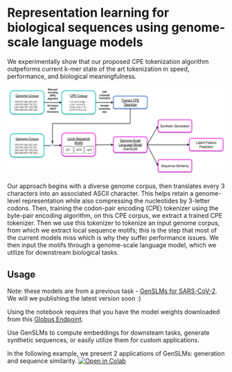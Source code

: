 # Representation learning for biological sequences using genome-scale language models
We experimentally show that our proposed CPE tokenization algorithm outpeforms current k-mer state of the art tokenization in speed, performance, and biological meaningfulness.
<p align="center">
<img src=examples/imgs/visual_abstract_white_background.png />
</p>

Our approach begins with a diverse genome corpus, then translates every 3 characters into an associated ASCII
character. This helps retain a genome-level representation while also compressing the nucleotides by 3-letter codons. Then,
training the codon-pair encoding (CPE) tokenizer using the byte-pair encoding algorithm, on this CPE corpus, we extract a
trained CPE tokenizer. Then we use this tokenizer to tokenize an input genome corpus, from which we extract local sequence
motifs; this is the step that most of the current models miss which is why they suffer performance issues. We then input the
motifs through a genome-scale language model, which we utilize for downstream biological tasks.

## Usage
Note: these models are from a previous task - [GenSLMs for SARS-CoV-2](https://github.com/ramanathanlab/genslm/tree/main).
We will we publishing the latest version soon :)

Using the notebook requires that you have the model weights downloaded from this [Globus Endpoint](https://app.globus.org/file-manager?origin_id=25918ad0-2a4e-4f37-bcfc-8183b19c3150&origin_path=%2F&two_pane=true).

Use GenSLMs to compute embeddings for downsteam tasks, generate synthetic sequences, or easily utilize them for custom applications.

In the following example, we present 2 applications of GenSLMs: generation and sequence similarity. [![Open in Colab](https://colab.research.google.com/assets/colab-badge.svg)](https://colab.research.google.com/drive/1_aIG54ifHjMVJmTMYPczIhvXDS8iiPvQ?usp=sharing#scrollTo=BqMbZLu2Ox05)





